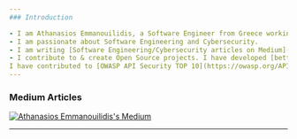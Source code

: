 ```yaml
---
### Introduction

- I am Athanasios Emmanouilidis, a Software Engineer from Greece working for [Intelligen INC](https://www.intelligen.com).
- I am passionate about Software Engineering and Cybersecurity. 
- I am writing [Software Engineering/Cybersecurity articles on Medium](https://medium.com/@emmandev). I am a writer on [Level Up Coding publication](https://levelup.gitconnected.com/).
- I contribute to & create Open Source projects. I have developed [betterread](https://github.com/athanasiosem/betterread) and [getos.c](https://github.com/athanasiosem/getos.c).
I have contributed to [OWASP API Security TOP 10](https://owasp.org/API-Security/editions/2019/el-gr/0x00-header/).
---
```


### Medium Articles

[![Athanasios Emmanouilidis's Medium](https://github-readme-medium.vercel.app/?username=emmandev)](https://medium.com/@emmandev)

---
